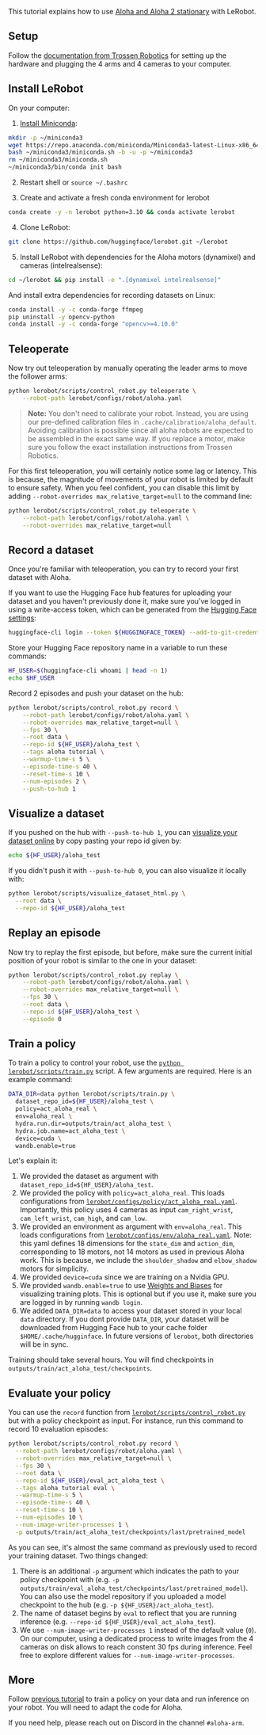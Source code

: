 This tutorial explains how to use [Aloha and Aloha 2 stationary](https://www.trossenrobotics.com/aloha-stationary) with LeRobot.

## Setup

Follow the [documentation from Trossen Robotics](https://docs.trossenrobotics.com/aloha_docs/getting_started/stationary/hardware_setup.html) for setting up the hardware and plugging the 4 arms and 4 cameras to your computer.


## Install LeRobot

On your computer:

1. [Install Miniconda](https://docs.anaconda.com/miniconda/#quick-command-line-install):
```bash
mkdir -p ~/miniconda3
wget https://repo.anaconda.com/miniconda/Miniconda3-latest-Linux-x86_64.sh -O ~/miniconda3/miniconda.sh
bash ~/miniconda3/miniconda.sh -b -u -p ~/miniconda3
rm ~/miniconda3/miniconda.sh
~/miniconda3/bin/conda init bash
```

2. Restart shell or `source ~/.bashrc`

3. Create and activate a fresh conda environment for lerobot
```bash
conda create -y -n lerobot python=3.10 && conda activate lerobot
```

4. Clone LeRobot:
```bash
git clone https://github.com/huggingface/lerobot.git ~/lerobot
```

5. Install LeRobot with dependencies for the Aloha motors (dynamixel) and cameras (intelrealsense):
```bash
cd ~/lerobot && pip install -e ".[dynamixel intelrealsense]"
```

And install extra dependencies for recording datasets on Linux:
```bash
conda install -y -c conda-forge ffmpeg
pip uninstall -y opencv-python
conda install -y -c conda-forge "opencv>=4.10.0"
```

## Teleoperate

Now try out teleoperation by manually operating the leader arms to move the follower arms:
```bash
python lerobot/scripts/control_robot.py teleoperate \
    --robot-path lerobot/configs/robot/aloha.yaml
```

> **Note:** You don't need to calibrate your robot. Instead, you are using our pre-defined calibration files in `.cache/calibration/aloha_default`. Avoiding calibration is possible since all aloha robots are expected to be assembled in the exact same way. If you replace a motor, make sure you follow the exact installation instructions from Trossen Robotics.

For this first teleoperation, you will certainly notice some lag or latency. This is because, the magnitude of movements of your robot is limited by default to ensure safety. When you feel confident, you can disable this limit by adding `--robot-overrides max_relative_target=null` to the command line:
```bash
python lerobot/scripts/control_robot.py teleoperate \
    --robot-path lerobot/configs/robot/aloha.yaml \
    --robot-overrides max_relative_target=null
```

## Record a dataset

Once you're familiar with teleoperation, you can try to record your first dataset with Aloha.

If you want to use the Hugging Face hub features for uploading your dataset and you haven't previously done it, make sure you've logged in using a write-access token, which can be generated from the [Hugging Face settings](https://huggingface.co/settings/tokens):
```bash
huggingface-cli login --token ${HUGGINGFACE_TOKEN} --add-to-git-credential
```

Store your Hugging Face repository name in a variable to run these commands:
```bash
HF_USER=$(huggingface-cli whoami | head -n 1)
echo $HF_USER
```

Record 2 episodes and push your dataset on the hub:
```bash
python lerobot/scripts/control_robot.py record \
    --robot-path lerobot/configs/robot/aloha.yaml \
    --robot-overrides max_relative_target=null \
    --fps 30 \
    --root data \
    --repo-id ${HF_USER}/aloha_test \
    --tags aloha tutorial \
    --warmup-time-s 5 \
    --episode-time-s 40 \
    --reset-time-s 10 \
    --num-episodes 2 \
    --push-to-hub 1
```

## Visualize a dataset

If you pushed on the hub with `--push-to-hub 1`, you can [visualize your dataset online](https://huggingface.co/spaces/lerobot/visualize_dataset) by copy pasting your repo id given by:
```bash
echo ${HF_USER}/aloha_test
```

If you didn't push it with `--push-to-hub 0`, you can also visualize it locally with:
```bash
python lerobot/scripts/visualize_dataset_html.py \
  --root data \
  --repo-id ${HF_USER}/aloha_test
```

## Replay an episode

Now try to replay the first episode, but before, make sure the current initial position of your robot is similar to the one in your dataset:
```bash
python lerobot/scripts/control_robot.py replay \
    --robot-path lerobot/configs/robot/aloha.yaml \
    --robot-overrides max_relative_target=null \
    --fps 30 \
    --root data \
    --repo-id ${HF_USER}/aloha_test \
    --episode 0
```

## Train a policy

To train a policy to control your robot, use the [`python lerobot/scripts/train.py`](../lerobot/scripts/train.py) script. A few arguments are required. Here is an example command:
```bash
DATA_DIR=data python lerobot/scripts/train.py \
  dataset_repo_id=${HF_USER}/aloha_test \
  policy=act_aloha_real \
  env=aloha_real \
  hydra.run.dir=outputs/train/act_aloha_test \
  hydra.job.name=act_aloha_test \
  device=cuda \
  wandb.enable=true
```

Let's explain it:
1. We provided the dataset as argument with `dataset_repo_id=${HF_USER}/aloha_test`.
2. We provided the policy with `policy=act_aloha_real`. This loads configurations from [`lerobot/configs/policy/act_aloha_real.yaml`](../lerobot/configs/policy/act_aloha_real.yaml). Importantly, this policy uses 4 cameras as input `cam_right_wrist`, `cam_left_wrist`, `cam_high`, and `cam_low`.
3. We provided an environment as argument with `env=aloha_real`. This loads configurations from [`lerobot/configs/env/aloha_real.yaml`](../lerobot/configs/env/aloha_real.yaml). Note: this yaml defines 18 dimensions for the `state_dim` and `action_dim`, corresponding to 18 motors, not 14 motors as used in previous Aloha work. This is because, we include the `shoulder_shadow` and `elbow_shadow` motors for simplicity.
4. We provided `device=cuda` since we are training on a Nvidia GPU.
5. We provided `wandb.enable=true` to use [Weights and Biases](https://docs.wandb.ai/quickstart) for visualizing training plots. This is optional but if you use it, make sure you are logged in by running `wandb login`.
6. We added `DATA_DIR=data` to access your dataset stored in your local `data` directory. If you dont provide `DATA_DIR`, your dataset will be downloaded from Hugging Face hub to your cache folder `$HOME/.cache/hugginface`. In future versions of `lerobot`, both directories will be in sync.

Training should take several hours. You will find checkpoints in `outputs/train/act_aloha_test/checkpoints`.

## Evaluate your policy

You can use the `record` function from [`lerobot/scripts/control_robot.py`](../lerobot/scripts/control_robot.py) but with a policy checkpoint as input. For instance, run this command to record 10 evaluation episodes:
```bash
python lerobot/scripts/control_robot.py record \
  --robot-path lerobot/configs/robot/aloha.yaml \
  --robot-overrides max_relative_target=null \
  --fps 30 \
  --root data \
  --repo-id ${HF_USER}/eval_act_aloha_test \
  --tags aloha tutorial eval \
  --warmup-time-s 5 \
  --episode-time-s 40 \
  --reset-time-s 10 \
  --num-episodes 10 \
  --num-image-writer-processes 1 \
  -p outputs/train/act_aloha_test/checkpoints/last/pretrained_model
```

As you can see, it's almost the same command as previously used to record your training dataset. Two things changed:
1. There is an additional `-p` argument which indicates the path to your policy checkpoint with  (e.g. `-p outputs/train/eval_aloha_test/checkpoints/last/pretrained_model`). You can also use the model repository if you uploaded a model checkpoint to the hub (e.g. `-p ${HF_USER}/act_aloha_test`).
2. The name of dataset begins by `eval` to reflect that you are running inference (e.g. `--repo-id ${HF_USER}/eval_act_aloha_test`).
3. We use `--num-image-writer-processes 1` instead of the default value (`0`). On our computer, using a dedicated process to write images from the 4 cameras on disk allows to reach constent 30 fps during inference. Feel free to explore different values for `--num-image-writer-processes`.

## More

Follow [previous tutorial](https://github.com/huggingface/lerobot/blob/main/examples/7_get_started_with_real_robot.md#4-train-a-policy-on-your-data) to train a policy on your data and run inference on your robot. You will need to adapt the code for Aloha.

If you need help, please reach out on Discord in the channel `#aloha-arm`.
